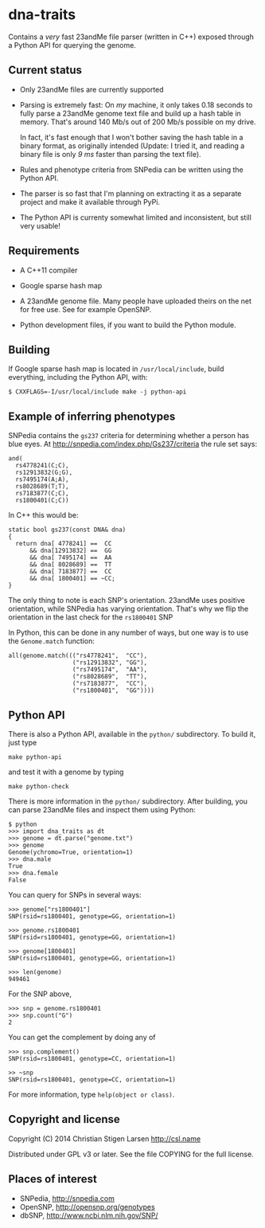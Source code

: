 dna-traits
==========

Contains a *very* fast 23andMe file parser (written in C++) exposed through
a Python API for querying the genome.

Current status
--------------

  * Only 23andMe files are currently supported

  * Parsing is extremely fast: On *my* machine, it only takes 0.18 seconds
    to fully parse a 23andMe genome text file and build up a hash table in
    memory.  That's around 140 Mb/s out of 200 Mb/s possible on my drive.

    In fact, it's fast enough that I won't bother saving the hash table in a
    binary format, as originally intended (Update: I tried it, and reading a
    binary file is only *9 ms* faster than parsing the text file).

  * Rules and phenotype criteria from SNPedia can be written using the
    Python API.

  * The parser is so fast that I'm planning on extracting it as a separate
    project and make it available through PyPi.

  * The Python API is currenty somewhat limited and inconsistent, but still
    very usable!

Requirements
------------

  * A C++11 compiler

  * Google sparse hash map

  * A 23andMe genome file. Many people have uploaded theirs on the net for free
    use. See for example OpenSNP.

  * Python development files, if you want to build the Python module.

Building
--------

If Google sparse hash map is located in `/usr/local/include`, build
everything, including the Python API, with:

    $ CXXFLAGS=-I/usr/local/include make -j python-api


Example of inferring phenotypes
-------------------------------

SNPedia contains the `gs237` criteria for determining whether a person has
blue eyes. At http://snpedia.com/index.php/Gs237/criteria the rule set says:

    and(
      rs4778241(C;C),
      rs12913832(G;G),
      rs7495174(A;A),
      rs8028689(T;T),
      rs7183877(C;C),
      rs1800401(C;C))

In C++ this would be:

    static bool gs237(const DNA& dna)
    {
      return dna[ 4778241] ==  CC
          && dna[12913832] ==  GG
          && dna[ 7495174] ==  AA
          && dna[ 8028689] ==  TT
          && dna[ 7183877] ==  CC
          && dna[ 1800401] == ~CC;
    }

The only thing to note is each SNP's orientation. 23andMe uses positive
orientation, while SNPedia has varying orientation. That's why we flip the
orientation in the last check for the `rs1800401` SNP 

In Python, this can be done in any number of ways, but one way is to use the
``Genome.match`` function:

    all(genome.match((("rs4778241",  "CC"),
                      ("rs12913832", "GG"),
                      ("rs7495174",  "AA"),
                      ("rs8028689",  "TT"),
                      ("rs7183877",  "CC"),
                      ("rs1800401",  "GG"))))


Python API
----------

There is also a Python API, available in the `python/` subdirectory. To
build it, just type

    make python-api

and test it with a genome by typing

    make python-check

There is more information in the `python/` subdirectory. After building, you
can parse 23andMe files and inspect them using Python:

    $ python
    >>> import dna_traits as dt
    >>> genome = dt.parse("genome.txt")
    >>> genome
    Genome(ychromo=True, orientation=1)
    >>> dna.male
    True
    >>> dna.female
    False

You can query for SNPs in several ways:

    >>> genome["rs1800401"]
    SNP(rsid=rs1800401, genotype=GG, orientation=1)

    >>> genome.rs1800401
    SNP(rsid=rs1800401, genotype=GG, orientation=1)

    >>> genome[1800401]
    SNP(rsid=rs1800401, genotype=GG, orientation=1)

    >>> len(genome)
    949461

For the SNP above,

    >>> snp = genome.rs1800401
    >>> snp.count("G")
    2

You can get the complement by doing any of

    >>> snp.complement()
    SNP(rsid=rs1800401, genotype=CC, orientation=1)

    >> ~snp
    SNP(rsid=rs1800401, genotype=CC, orientation=1)

For more information, type `help(object or class)`.

Copyright and license
---------------------

Copyright (C) 2014 Christian Stigen Larsen
http://csl.name

Distributed under GPL v3 or later. See the file COPYING for the full
license.


Places of interest
------------------

  * SNPedia, http://snpedia.com
  * OpenSNP, http://opensnp.org/genotypes
  * dbSNP, http://www.ncbi.nlm.nih.gov/SNP/
